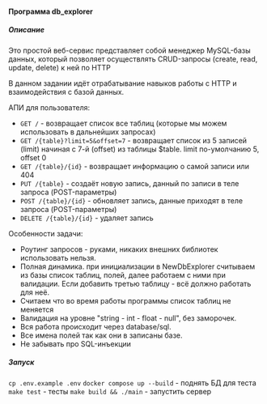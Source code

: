 #### Программа db_explorer

##### Описание

Это простой веб-сервис представляет собой менеджер MySQL-базы данных, который позволяет осуществлять CRUD-запросы (create, read, update, delete) к ней по HTTP

В данном задании идёт отрабатывание навыков работы с HTTP и взаимодействия с базой данных.

АПИ для пользователя:
* `GET /` - возвращает список все таблиц (которые мы можем использовать в дальнейших запросах)
* `GET /{table}?limit=5&offset=7` - возвращает список из 5 записей (limit) начиная с 7-й (offset) из таблицы $table. limit по-умолчанию 5, offset 0
* `GET /{table}/{id}` - возвращает информацию о самой записи или 404
* `PUT /{table}` - создаёт новую запись, данный по записи в теле запроса (POST-параметры)
* `POST /{table}/{id}` - обновляет запись, данные приходят в теле запроса (POST-параметры)
* `DELETE /{table}/{id}` - удаляет запись

Особенности задачи:
* Роутинг запросов - руками, никаких внешних библиотек использовать нельзя.
* Полная динамика. при инициализации в NewDbExplorer считываем из базы список таблиц, полей, далее работаем с ними при валидации. Если добавить третью таблицу - всё должно работать для неё.
* Считаем что во время работы программы список таблиц не меняется
* Валидация на уровне "string - int - float - null", без заморочек.
* Вся работа происходит через database/sql.
* Все имена полей так как они в записаны базе.
* Не забывать про SQL-инъекции

##### Запуск
`cp .env.example .env`
`docker compose up --build` - поднять БД для теста
`make test` - тесты
`make build && ./main` - запустить сервер


